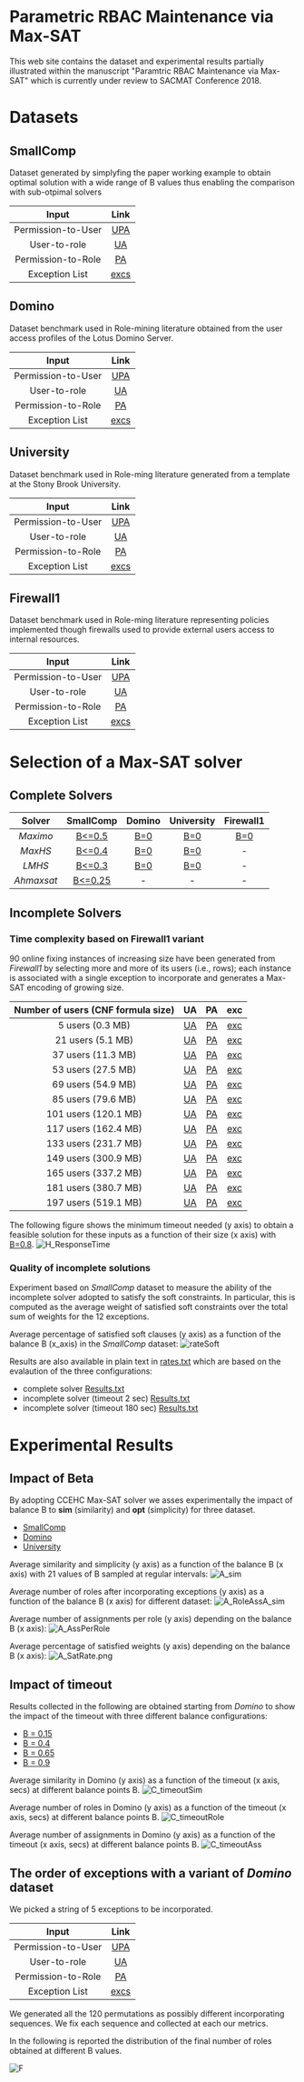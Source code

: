 # Parametric RBAC Maintenance via Max-SAT

This web site contains the dataset and experimental results partially illustrated within the manuscript "Paramtric RBAC Maintenance via Max-SAT" which is currently under review to SACMAT Conference 2018. 

# Datasets

## SmallComp

Dataset generated by simplyfing the paper working example to obtain optimal solution with a wide range of B values thus enabling the comparison with sub-otpimal solvers


|Input| Link|  	   
|:-:	           |:---:	|
|Permission-to-User | [UPA](dataset/SC/UPA.txt)|
|User-to-role      |[UA](dataset/SC/UA.txt)  |
|Permission-to-Role | [PA](dataset/SC/PA.txt) |
|Exception List           | [excs](dataset/SC/excs.txt)| 


## Domino

Dataset benchmark used in Role-mining literature obtained from the user access profiles of the Lotus Domino Server.


|Input| Link|  	   
|:-:	           |:---:	|
|Permission-to-User | [UPA](dataset/D/UPA.txt)|
|User-to-role      |[UA](dataset/D/UA.txt)  |
|Permission-to-Role | [PA](dataset/D/PA.txt) |
|Exception List           | [excs](dataset/D/excs.txt)| 


## University

Dataset benchmark used in Role-ming literature generated from a template at the Stony Brook University.


|Input| Link|  	   
|:-:	           |:---:	|
|Permission-to-User | [UPA](dataset/U/UPA.txt)|
|User-to-role      |[UA](dataset/U/UA.txt)  |
|Permission-to-Role | [PA](dataset/U/PA.txt) |
|Exception List           | [excs](dataset/U/excs.txt)| 


## Firewall1

Dataset benchmark used in Role-ming literature representing policies implemented though firewalls used to provide external users access to internal resources. 


|Input| Link|  	   
|:-:	           |:---:	|
|Permission-to-User | [UPA](dataset/F/UPA.txt)|
|User-to-role      |[UA](dataset/F/UA.txt)  |
|Permission-to-Role | [PA](dataset/F/PA.txt) |
|Exception List           | [excs](dataset/F/excs.txt)| 





# Selection of a Max-SAT solver

## Complete Solvers

|Solver  	       |SmallComp  |Domino   	 |University   	|Firewall1   	|   	
|:-:	           |:---:	|:---:	|:---:	|:---:	|	
|_Maximo_   	   |[B<=0.5](complete/SC/maximo/Results.txt)   	   |[B=0](complete/D/maximo/Results.txt)    	  |[B=0](complete/U/maximo/Results.txt)   	| [B=0](complete/F/maximo/Results.txt)   	|   	
|_MaxHS_   	     |[B<=0.4](complete/SC/maxHS/Results.txt)     	   |[B=0](complete/D/maxHS/Results.txt)   	      |[B=0](complete/U/maxHS/Results.txt)    	|  -  	|   	
|_LMHS_ |[B<=0.3](complete/SC/lmhs/Results.txt) | [B=0](complete/D/lmhs/Results.txt)   |  [B=0](complete/D/lmhs/Results.txt)  	|  - 	|   
|_Ahmaxsat_   	 |[B<=0.25](complete/SC/ahmaxsat/Results.txt)   	 |- | -  	|  - 	|   	







## Incomplete Solvers

### Time complexity based on Firewall1 variant

90 online fixing instances of increasing size have been generated from _Firewall1_ by selecting more and more of its users (i.e., rows); each instance is associated with a single exception to incorporate and generates a Max-SAT encoding of growing size. 


|Number of users (CNF formula size)|UA|PA|exc|
|:---:|:---:|:---:|:---:|
|5 users (0.3 MB)|[UA](dataset/complexity/89/UA.txt)|[PA](dataset/complexity/89/PA.txt)|[exc](dataset/complexity/89/excs.txt)|
|21 users (5.1 MB)|[UA](dataset/complexity/85/UA.txt)|[PA](dataset/complexity/85/PA.txt)|[exc](dataset/complexity/85/excs.txt)|
|37 users (11.3 MB)|[UA](dataset/complexity/81/UA.txt)|[PA](dataset/complexity/81/PA.txt)|[exc](dataset/complexity/81/excs.txt)|
|53 users (27.5 MB)|[UA](dataset/complexity/77/UA.txt)|[PA](dataset/complexity/77/PA.txt)|[exc](dataset/complexity/77/excs.txt)|
|69 users (54.9 MB)|[UA](dataset/complexity/73/UA.txt)|[PA](dataset/complexity/73/PA.txt)|[exc](dataset/complexity/73/excs.txt)|
|85 users (79.6 MB)|[UA](dataset/complexity/69/UA.txt)|[PA](dataset/complexity/69/PA.txt)|[exc](dataset/complexity/69/excs.txt)|
|101 users (120.1 MB)|[UA](dataset/complexity/65/UA.txt)|[PA](dataset/complexity/65/PA.txt)|[exc](dataset/complexity/65/excs.txt)|
|117 users (162.4 MB)|[UA](dataset/complexity/61/UA.txt)|[PA](dataset/complexity/61/PA.txt)|[exc](dataset/complexity/61/excs.txt)|
|133 users (231.7 MB)|[UA](dataset/complexity/57/UA.txt)|[PA](dataset/complexity/57/PA.txt)|[exc](dataset/complexity/57/excs.txt)|
|149 users (300.9 MB)|[UA](dataset/complexity/53/UA.txt)|[PA](dataset/complexity/53/PA.txt)|[exc](dataset/complexity/53/excs.txt)|
|165 users (337.2 MB)|[UA](dataset/complexity/49/UA.txt)|[PA](dataset/complexity/49/PA.txt)|[exc](dataset/complexity/49/excs.txt)|
|181 users (380.7 MB)|[UA](dataset/complexity/45/UA.txt)|[PA](dataset/complexity/45/PA.txt)|[exc](dataset/complexity/45/excs.txt)|
|197 users (519.1 MB)|[UA](dataset/complexity/41/UA.txt)|[PA](dataset/complexity/41/PA.txt)|[exc](dataset/complexity/41/excs.txt)|


The following figure shows the minimum timeout needed (y axis) to obtain a feasible solution for these inputs as a function of their size (x axis) with [B=0.8](complexity/Results.txt).
![H_ResponseTime](imgMaintenance/H_responseTime.png)




### Quality of incomplete solutions

Experiment based on _SmallComp_ dataset to measure the ability of the incomplete solver adopted to satisfy the soft constraints. In particular, this is computed as the average weight of satisfied soft constraints over the total sum of weights for the 12 exceptions. 

Average percentage of satisfied soft clauses (y axis) as a function of the balance B (x_axis) in the _SmallComp_ dataset:
![rateSoft](imgMaintenance/rateSoft.png)


Results are also available in plain text in [rates.txt](qualityIncompleteMaintenance/rates.txt) which are based on the evalaution of the three configurations:
- complete solver [Results.txt](qualityIncompleteMaintenance/Results.txt)
- incomplete solver (timeout 2 sec) [Results.txt](qualityIncompleteMaintenance/2/Results.txt)
- incomplete solver (timeout 180 sec) [Results.txt](qualityIncompleteMaintenance//180/Results.txt)


# Experimental Results 

## Impact of Beta

By adopting CCEHC Max-SAT solver we asses experimentally the impact of balance B to **sim** (similarity) and **opt** (simplicity) for three dataset.

- [SmallComp](preferencesImpact/optsim/SmallCompSimplicity180.dat) 
- [Domino](preferencesImpact/optsim/DominoSimplicity180.dat)
- [University](preferencesImpact/optsim/UniversitySimplicity360.dat)

Average similarity and simplicity (y axis) as a function of the balance B (x axis) with 21 values of B sampled at regular intervals:
![A_sim](preferencesImpact/optsim/A_Sim.png)

Average number of roles after incorporating exceptions (y axis) as a function of the balance B (x axis) for different dataset:
![A_RoleAssA_sim](preferencesImpact/optsim/A_RoleAss.png)

Average number of assignments per role (y axis) depending on the balance B (x axis):
![A_AssPerRole](preferencesImpact/AssPerRole_SatRate/A_AssPerRole.png)

Average percentage of satisfied weights (y axis) depending on the balance B (x axis):
![A_SatRate.png](preferencesImpact/AssPerRole_SatRate/A_SatRate.png)




## Impact of timeout

Results collected in the following are obtained starting from _Domino_ to show the impact of the timeout with three different balance configurations:

- [B = 0.15](timeImpact/Semplicity_w0.15_paper.dat) 
- [B = 0.4](timeImpact/Semplicity_w0.4_paper.dat) 
- [B = 0.65](timeImpact/Semplicity_w0.65_paper.dat) 
- [B = 0.9](timeImpact/Semplicity_w0.9_paper.dat) 


Average similarity in Domino (y axis) as a function of the timeout (x axis, secs) at different balance points B.
![C_timeoutSim](timeImpact/C_timeoutSim.png)

Average number of roles in Domino (y axis) as a function of the timeout (x axis, secs) at different balance points B.
![C_timeoutRole](timeImpact/C_timeoutRole.png) 

Average number of assignments in Domino (y axis) as a function of the timeout (x axis, secs) at different balance points B.
![C_timeoutAss](timeImpact/C_timeoutAss.png)







## The order of exceptions with a variant of _Domino_ dataset

We picked a string of 5 exceptions to be incorporated.

|Input| Link|  	   
|:-:	           |:---:	|
|Permission-to-User | [UPA](dataset/permutations/UPA.txt)|
|User-to-role      |[UA](dataset/permutations/UA.txt)  |
|Permission-to-Role | [PA](dataset/permutations/PA.txt) |
|Exception List           | [excs](dataset/permutations/excs.txt)| 

We generated all the  120 permutations as possibly different incorporating sequences. We fix each sequence and collected at each our metrics. 

In the following is reported the distribution of the final number of roles obtained at different B values.

![F](permutations/F.png)
